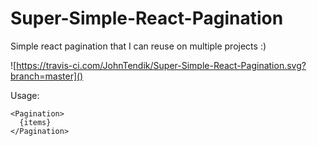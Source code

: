 # Super-Simple-React-Pagination
Simple react pagination that I can reuse on multiple projects :) 

![https://travis-ci.com/JohnTendik/Super-Simple-React-Pagination.svg?branch=master]()

Usage: 

```
<Pagination>
  {items}
</Pagination>
```
